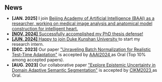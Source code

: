 <h1 id="news"></h1>

<h2 style="margin: 30px 0px 10px;">News</h2>
<ul>
<li><strong>[JAN. 2025]</strong> I join <span style="color:#e74d3c"><a href="https://www.baai.ac.cn/english.html/"> Beijing Academy of Artificial Intelligence (BAAI) as a researcher, working on medical image analysis and anatomical model construction for intelligent heart.
<li><strong>[NOV. 2024]</strong> Successfully accomplished my PhD thesis defense!
<li><strong>[JUN. 2024]</strong> Happy to join <span style="color:#e74d3c"><a href="https://www.dukekunshan.edu.cn/">Duke Kunshan University </a></span> to start my research intern.
<li><strong>[DEC. 2023]</strong> Our paper  <span style="color:#e74d3c"><a href="https://arxiv.org/abs/2312.09486">"Unraveling Batch Normalization for Realistic Test-Time Adaptation"</a></span> is accepted by <span style="color:#e74d3c"><a href="https://aaai.org/aaai-conference/">AAAI2024 </a></span> as Oral (Top 10% among accepted papers).</li> 
<li><strong>[AUG. 2023]</strong> Our collaborative paper  <span style="color:#e74d3c"><a href="https://dl.acm.org/doi/abs/10.1145/3583780.3614872">"Explore Epistemic Uncertainty in Domain Adaptive Semantic Segmentation"</a></span> is accepted by <span style="color:#e74d3c"><a href="https://uobevents.eventsair.com/cikm2023//">CIKM2023 </a></span> as Oral.</li> 
